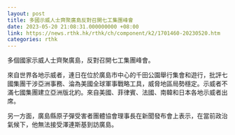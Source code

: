 ```yaml
---
layout: post
title: 多國示威人士齊聚廣島反對召開七工集團峰會
date: 2023-05-20 21:08:31.000000000 +08:00
link: https://news.rthk.hk/rthk/ch/component/k2/1701460-20230520.htm
categories: rthk
---
```


多個國家示威人士齊聚廣島，反對召開七工集團峰會。

來自世界各地示威者，連日在位於廣島市中心的千田公園舉行集會和遊行，批評七國集團干涉亞洲事務、淪為美國全球軍事戰略工具，威脅地區局勢穩定。示威者不滿七國集團建立亞洲版北約。來自美國、菲律賓、法國、南韓和日本各地示威者出席。

另一方面，廣島縣原子彈受害者團體協會理事長在新聞發布會上表示，在當前政治氣候下，他無法接受澤連斯基到訪廣島。
